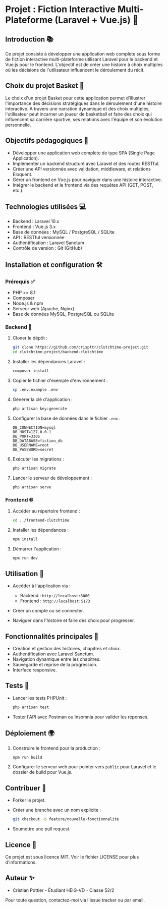 # Projet : Fiction Interactive Multi-Plateforme (Laravel + Vue.js) 🌟

## Introduction 📚

Ce projet consiste à développer une application web complète sous forme de fiction interactive multi-plateforme utilisant Laravel pour le backend et Vue.js pour le frontend. L'objectif est de créer une histoire à choix multiples où les décisions de l'utilisateur influencent le déroulement du récit.

## Choix du projet Basket 🏀

Le choix d'un projet Basket pour cette application permet d'illustrer l'importance des décisions stratégiques dans le déroulement d'une histoire interactive. À travers une narration dynamique et des choix multiples, l'utilisateur peut incarner un joueur de basketball et faire des choix qui influencent sa carrière sportive, ses relations avec l'équipe et son évolution personnelle.

## Objectifs pédagogiques 🎯

* Développer une application web complète de type SPA (Single Page Application).
* Implémenter un backend structuré avec Laravel et des routes RESTful.
* Créer une API versionnée avec validation, middleware, et relations Eloquent.
* Gérer un frontend en Vue.js pour naviguer dans une histoire interactive.
* Intégrer le backend et le frontend via des requêtes API (GET, POST, etc.).

## Technologies utilisées 💻

* Backend : Laravel 10.x
* Frontend : Vue.js 3.x
* Base de données : MySQL / PostgreSQL / SQLite
* API : RESTful versionnée
* Authentification : Laravel Sanctum
* Contrôle de version : Git (GitHub)

## Installation et configuration 🛠️

### Prérequis ✅

* PHP >= 8.1
* Composer
* Node.js & npm
* Serveur web (Apache, Nginx)
* Base de données MySQL, PostgreSQL ou SQLite

### Backend 🚀

1. Cloner le dépôt :

   ```bash
   git clone https://github.com/crispttr/clutchtime-project.git
   cd clutchtime-project/backend-clutchtime
   ```
2. Installer les dépendances Laravel :

   ```bash
   composer install
   ```
3. Copier le fichier d'exemple d'environnement :

   ```bash
   cp .env.example .env
   ```
4. Générer la clé d'application :

   ```bash
   php artisan key:generate
   ```
5. Configurer la base de données dans le fichier `.env` :

   ```env
   DB_CONNECTION=mysql
   DB_HOST=127.0.0.1
   DB_PORT=3306
   DB_DATABASE=fiction_db
   DB_USERNAME=root
   DB_PASSWORD=secret
   ```
6. Exécuter les migrations :

   ```bash
   php artisan migrate
   ```
7. Lancer le serveur de développement :

   ```bash
   php artisan serve
   ```

### Frontend 🌐

1. Accéder au répertoire frontend :

   ```bash
   cd ../frontend-clutchtime
   ```
2. Installer les dépendances :

   ```bash
   npm install
   ```
3. Démarrer l'application :

   ```bash
   npm run dev
   ```

## Utilisation 🚦

* Accéder à l'application via :

  * Backend : `http://localhost:8000`
  * Frontend : `http://localhost:5173`
* Créer un compte ou se connecter.
* Naviguer dans l'histoire et faire des choix pour progresser.

## Fonctionnalités principales 🌈

* Création et gestion des histoires, chapitres et choix.
* Authentification avec Laravel Sanctum.
* Navigation dynamique entre les chapitres.
* Sauvegarde et reprise de la progression.
* Interface responsive.

## Tests 🧪

* Lancer les tests PHPUnit :

  ```bash
  php artisan test
  ```
* Tester l'API avec Postman ou Insomnia pour valider les réponses.

## Déploiement 🌍

1. Construire le frontend pour la production :

   ```bash
   npm run build
   ```
2. Configurer le serveur web pour pointer vers `public` pour Laravel et le dossier de build pour Vue.js.

## Contribuer 🤝

* Forker le projet.
* Créer une branche avec un nom explicite :

  ```bash
  git checkout -b feature/nouvelle-fonctionnalite
  ```
* Soumettre une pull request.

## Licence 📜

Ce projet est sous licence MIT. Voir le fichier LICENSE pour plus d'informations.

## Auteur ✨

* Cristian Pottier - Étudiant HEIG-VD - Classe 52/2

Pour toute question, contactez-moi via l'issue tracker ou par email.
